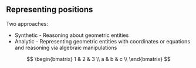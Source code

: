 ## Representing positions

Two approaches:
- Synthetic - Reasoning about geometric entities
- Analytic - Representing geometric entities with coordinates or equations and reasoning via algebraic manipulations 

$$ \begin{bmatrix}
	1 & 2 & 3 \\
	a & b & c \\
	\end{bmatrix}
$$